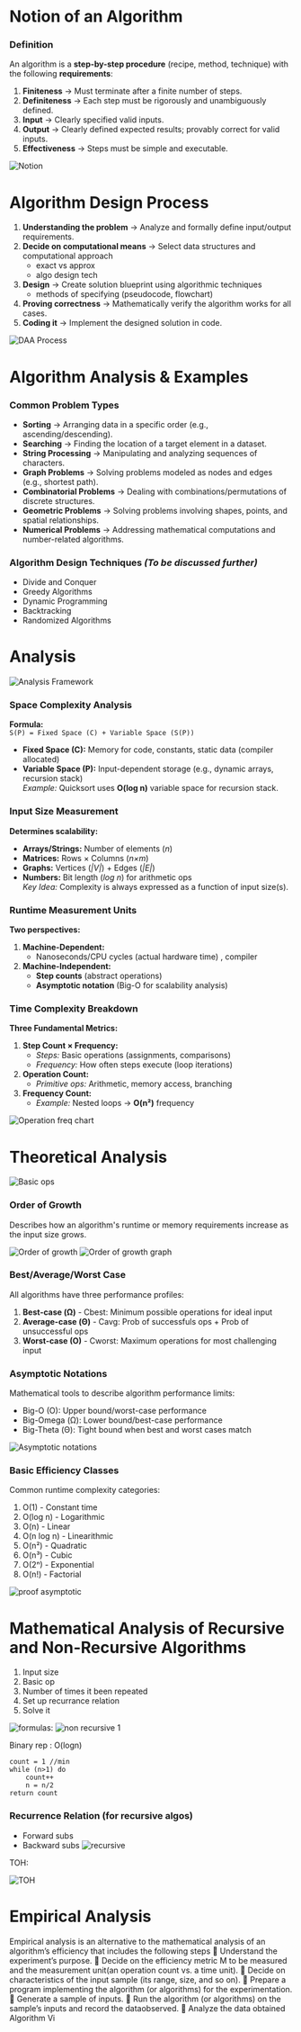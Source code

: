 # Notion of an Algorithm

### Definition

An algorithm is a **step-by-step procedure** (recipe, method, technique) with the following **requirements**:

1. **Finiteness** → Must terminate after a finite number of steps.
2. **Definiteness** → Each step must be rigorously and unambiguously defined.
3. **Input** → Clearly specified valid inputs.
4. **Output** → Clearly defined expected results; provably correct for valid inputs.
5. **Effectiveness** → Steps must be simple and executable.

![Notion](https://github.com/user-attachments/assets/016942c5-213f-4f6c-b52f-f5aedd5370af)

# Algorithm Design Process

1. **Understanding the problem** → Analyze and formally define input/output requirements.
2. **Decide on computational means** → Select data structures and computational approach
   - exact vs approx
   - algo design tech
3. **Design** → Create solution blueprint using algorithmic techniques
   - methods of specifying (pseudocode, flowchart)
4. **Proving correctness** → Mathematically verify the algorithm works for all cases.
5. **Coding it** → Implement the designed solution in code.

![DAA Process](https://github.com/user-attachments/assets/72b909d5-e658-4399-bbe3-b213664aa542)

# Algorithm Analysis & Examples

### Common Problem Types

- **Sorting** → Arranging data in a specific order (e.g., ascending/descending).
- **Searching** → Finding the location of a target element in a dataset.
- **String Processing** → Manipulating and analyzing sequences of characters.
- **Graph Problems** → Solving problems modeled as nodes and edges (e.g., shortest path).
- **Combinatorial Problems** → Dealing with combinations/permutations of discrete structures.
- **Geometric Problems** → Solving problems involving shapes, points, and spatial relationships.
- **Numerical Problems** → Addressing mathematical computations and number-related algorithms.

### Algorithm Design Techniques _(To be discussed further)_

- Divide and Conquer
- Greedy Algorithms
- Dynamic Programming
- Backtracking
- Randomized Algorithms

# Analysis

![Analysis Framework](https://github.com/user-attachments/assets/4f686b37-3851-446f-81b3-0be8c1f6a120)

### Space Complexity Analysis

**Formula:**  
`S(P) = Fixed Space (C) + Variable Space (S(P))`

- **Fixed Space (C):** Memory for code, constants, static data (compiler allocated)
- **Variable Space (P):** Input-dependent storage (e.g., dynamic arrays, recursion stack)  
  _Example:_ Quicksort uses **O(log n)** variable space for recursion stack.

### Input Size Measurement

**Determines scalability:**

- **Arrays/Strings:** Number of elements (_n_)
- **Matrices:** Rows × Columns (_n×m_)
- **Graphs:** Vertices (_|V|_) + Edges (_|E|_)
- **Numbers:** Bit length (_log n_) for arithmetic ops  
  _Key Idea:_ Complexity is always expressed as a function of input size(s).

### Runtime Measurement Units

**Two perspectives:**

1. **Machine-Dependent:**
   - Nanoseconds/CPU cycles (actual hardware time) , compiler
1. **Machine-Independent:**
   - **Step counts** (abstract operations)
   - **Asymptotic notation** (Big-O for scalability analysis)

### Time Complexity Breakdown

**Three Fundamental Metrics:**

1. **Step Count × Frequency:**
   - _Steps:_ Basic operations (assignments, comparisons)
   - _Frequency:_ How often steps execute (loop iterations)
2. **Operation Count:**
   - _Primitive ops:_ Arithmetic, memory access, branching
3. **Frequency Count:**
   - _Example:_ Nested loops → **O(n²)** frequency

![Operation freq chart](https://github.com/user-attachments/assets/0c68b0f8-dba7-4fb5-8d46-626740f2ba7b)

# Theoretical Analysis

![Basic ops](https://github.com/user-attachments/assets/05fe21a6-76cf-498b-9dc2-7e6ff057e687)

### Order of Growth

Describes how an algorithm's runtime or memory requirements increase as the input size grows.

![Order of growth](https://github.com/user-attachments/assets/88932ef4-e51d-4188-b0b8-820ebbc43bb9)
![Order of growth graph](https://github.com/user-attachments/assets/c5285c39-17bd-405d-b877-8c891562ae4c)

### Best/Average/Worst Case

All algorithms have three performance profiles:

1. **Best-case (Ω)** - Cbest: Minimum possible operations for ideal input
2. **Average-case (Θ)** - Cavg: Prob of successfuls ops + Prob of unsuccessful ops
3. **Worst-case (O)** - Cworst: Maximum operations for most challenging input

### Asymptotic Notations

Mathematical tools to describe algorithm performance limits:

- Big-O (O): Upper bound/worst-case performance
- Big-Omega (Ω): Lower bound/best-case performance
- Big-Theta (Θ): Tight bound when best and worst cases match

![Asymptotic notations](https://github.com/user-attachments/assets/5f89c244-39af-4bfa-9992-e8a4d636ab13)

### Basic Efficiency Classes

Common runtime complexity categories:

1. O(1) - Constant time
2. O(log n) - Logarithmic
3. O(n) - Linear
4. O(n log n) - Linearithmic
5. O(n²) - Quadratic
6. O(n³) - Cubic
7. O(2ⁿ) - Exponential
8. O(n!) - Factorial

![proof asymptotic](https://github.com/user-attachments/assets/8eae5e3f-7175-453e-89ab-99575ba3c0d8)

# Mathematical Analysis of Recursive and Non-Recursive Algorithms

1. Input size
2. Basic op
3. Number of times it been repeated
4. Set up recurrance relation
5. Solve it

![formulas: ](https://github.com/user-attachments/assets/ee615567-46f5-4d86-a852-c17830ea0c87)
![non recursive 1](https://github.com/user-attachments/assets/001d67b5-5a3d-4a80-be31-63bebfb33961)

Binary rep : O(logn)

```
count = 1 //min
while (n>1) do
	count++
	n = n/2
return count
```

### Recurrence Relation (for recursive algos)

- Forward subs
- Backward subs
  ![recursive](https://github.com/user-attachments/assets/8b41678b-062c-4d65-a8d8-3f7d58c798ef)

TOH:

![TOH](https://github.com/user-attachments/assets/9b98c814-cb7f-42bd-aea9-5b56ee3a71da)

# Empirical Analysis

Empirical analysis is an alternative to the mathematical analysis of an algorithm’s efficiency that includes the following steps
 Understand the experiment’s purpose.
 Decide on the efficiency metric M to be measured and the measurement unit(an operation count vs. a time unit).
 Decide on characteristics of the input sample (its range, size, and so on).
 Prepare a program implementing the algorithm (or algorithms) for the experimentation.
 Generate a sample of inputs.
 Run the algorithm (or algorithms) on the sample’s inputs and record the dataobserved.
 Analyze the data obtained Algorithm Vi

